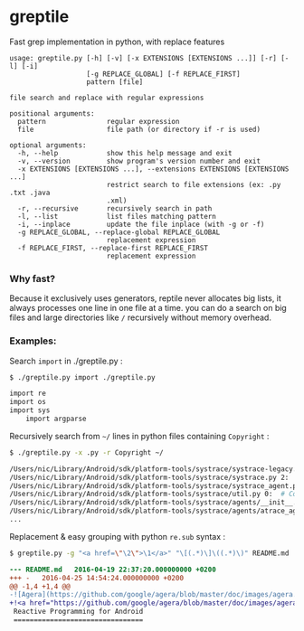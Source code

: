 # greptile
Fast grep implementation in python, with replace features

```
usage: greptile.py [-h] [-v] [-x EXTENSIONS [EXTENSIONS ...]] [-r] [-l] [-i]
                   [-g REPLACE_GLOBAL] [-f REPLACE_FIRST]
                   pattern [file]

file search and replace with regular expressions

positional arguments:
  pattern               regular expression
  file                  file path (or directory if -r is used)

optional arguments:
  -h, --help            show this help message and exit
  -v, --version         show program's version number and exit
  -x EXTENSIONS [EXTENSIONS ...], --extensions EXTENSIONS [EXTENSIONS ...]
                        restrict search to file extensions (ex: .py .txt .java
                        .xml)
  -r, --recursive       recursively search in path
  -l, --list            list files matching pattern
  -i, --inplace         update the file inplace (with -g or -f)
  -g REPLACE_GLOBAL, --replace-global REPLACE_GLOBAL
                        replacement expression
  -f REPLACE_FIRST, --replace-first REPLACE_FIRST
                        replacement expression
```

### Why fast?

Because it exclusively uses generators, reptile never allocates big lists, it always processes one line in one file at a time. you can do a search on big files and large directories like `/` recursively without memory overhead.

### Examples: 

Search `import` in ./greptile.py :
```bash
$ ./greptile.py import ./greptile.py
```
```bash
import re
import os
import sys
    import argparse
```

Recursively search from `~/` lines in python files containing `Copyright` :
```bash
$ ./greptile.py -x .py -r Copyright ~/
```
```bash
/Users/nic/Library/Android/sdk/platform-tools/systrace/systrace-legacy.py 2:  # Copyright (c) 2011 The Chromium Authors. All rights reserved.
/Users/nic/Library/Android/sdk/platform-tools/systrace/systrace.py 2:  # Copyright (c) 2011 The Chromium Authors. All rights reserved.
/Users/nic/Library/Android/sdk/platform-tools/systrace/systrace_agent.py 0:  # Copyright (c) 2015 The Chromium Authors. All rights reserved.
/Users/nic/Library/Android/sdk/platform-tools/systrace/util.py 0:  # Copyright (c) 2015 The Chromium Authors. All rights reserved.
/Users/nic/Library/Android/sdk/platform-tools/systrace/agents/__init__.py 0:  # Copyright (c) 2015 The Chromium Authors. All rights reserved.
/Users/nic/Library/Android/sdk/platform-tools/systrace/agents/atrace_agent.py 0:  # Copyright (c) 2015 The Chromium Authors. All rights reserved.
...
```

Replacement & easy grouping with python `re.sub` syntax :
```bash
$ greptile.py -g "<a href=\"\2\">\1</a>" "\[(.*)\]\((.*)\)" README.md | diff -u README.md -
```
```diff
--- README.md	2016-04-19 22:37:20.000000000 +0200
+++ -	2016-04-25 14:54:24.000000000 +0200
@@ -1,4 +1,4 @@
-![Agera](https://github.com/google/agera/blob/master/doc/images/agera.png)
+!<a href="https://github.com/google/agera/blob/master/doc/images/agera.png">Agera</a>
 Reactive Programming for Android
 ================================

```
